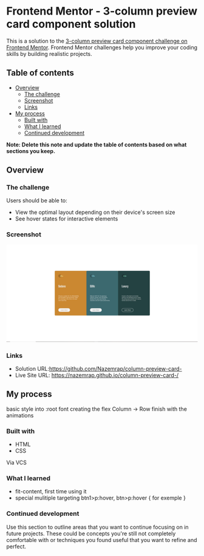 # Frontend Mentor - 3-column preview card component solution

This is a solution to the [3-column preview card component challenge on Frontend Mentor](https://www.frontendmentor.io/challenges/3column-preview-card-component-pH92eAR2-). Frontend Mentor challenges help you improve your coding skills by building realistic projects. 

## Table of contents

- [Overview](#overview)
  - [The challenge](#the-challenge)
  - [Screenshot](#screenshot)
  - [Links](#links)
- [My process](#my-process)
  - [Built with](#built-with)
  - [What I learned](#what-i-learned)
  - [Continued development](#continued-development)

**Note: Delete this note and update the table of contents based on what sections you keep.**

## Overview

### The challenge

Users should be able to:

- View the optimal layout depending on their device's screen size
- See hover states for interactive elements

### Screenshot

![](./screenshot.jpg)

### Links

- Solution URL:https://github.com/Nazemrap/column-preview-card-
- Live Site URL: https://nazemrap.github.io/column-preview-card-/
## My process

basic style into :root 
font
creating the flex
Column -> Row
finish with the animations 

### Built with

- HTML
- CSS

Via VCS



### What I learned

- fit-content, first time using it
- special mulitiple targeting 
btn1>p:hover, 
btn>p:hover { for exemple }


### Continued development

Use this section to outline areas that you want to continue focusing on in future projects. These could be concepts you're still not completely comfortable with or techniques you found useful that you want to refine and perfect.
